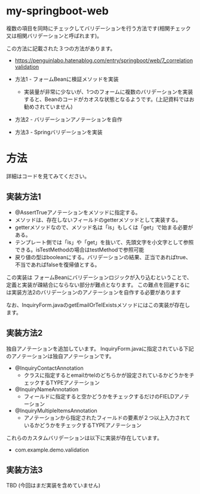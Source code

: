 # my-springboot-web
複数の項目を同時にチェックしてバリデーションを行う方法です(相関チェック又は相関バリデーションと呼ばれます)。

この方法に記載された３つの方法があります。
- https://penguinlabo.hatenablog.com/entry/springboot/web/7_correlationvalidation


- 方法1 - フォームBeanに検証メソッドを実装
  - 実装量が非常に少ないが、1つのフォームに複数のバリデーションを実装すると、Beanのコードがカオスな状態となるようです。(上記資料ではお勧めされていません)
- 方法2 - バリデーションアノテーションを自作
- 方法3 - Springバリデーションを実装


# 方法
詳細はコードを見てみてください。

## 実装方法1
- @AssertTrueアノテーションをメソッドに指定する。
- メソッドは、存在しないフィールドのgetterメソッドとして実装する。
- getterメソッドなので、メソッド名は「is」もしくは「get」で始まる必要がある。
- テンプレート側では「is」や「get」を抜いて、先頭文字を小文字として参照できる。isTestMethodの場合はtestMethodで参照可能
- 戻り値の型はbooleanにする。バリデーションの結果、正当であればtrue、不当であればfalseを復帰値とする。

この実装は
フォームBeanにバリデーションロジックが入り込むということで、定義と実装が疎結合にならない部分が難点となります。
この難点を回避するには実装方法2のバリデーションのアノテーションを自作する必要があります

なお、InquiryForm.javaのgetEmailOrTelExistsメソッドにはこの実装が存在します。

## 実装方法2

独自アノテーションを追加しています。
InquiryForm.javaに指定されている下記のアノテーションは独自アノテーションです。
- @InquiryContactAnnotation
  - クラスに指定するとemailかtelのどちらかが設定されているかどうかをチェックするTYPEアノテーション
- @InquiryNameAnnotation
  - フィールドに指定すると空かどうかをチェックするだけのFIELDアノテーション
- @InquiryMultipleItemsAnnotation
  - アノテーションから指定されたフィールドの要素が２つ以上入力されているかどうかをチェックするTYPEアノテーション

これらのカスタムバリデーションは以下に実装が存在しています。
- com.example.demo.validation


## 実装方法3 
TBD (今回はまだ実装を含めていません)


